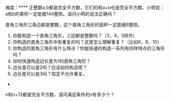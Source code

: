 难度：****
正整数a,b都是完全平方数，它们的和a+b也是完全平方数。小明说：a和b的乘积一定能被144整除。请问小明的说法正确吗？

直角三角形三条边都是整数，这个直角三角形的面积一定能被6整除。

1. 你能构造一个直角三角形，三边都是整数吗？（3，4，5除外）
2. 你构造的直角三角形中有重复的吗？这里怎么理解重复？（比如6，8，10）
3. 你构造的直角三角形有什么特点？你能快速的构造一系列有同样特点的三角形吗？
4. 如何快速构造边长差为1的直角三角形？
5. 边长差可以是2吗？应该如何构造呢？
6. 边长差可以是3吗？假定不允许重复。


*
n和n+13都是完全平方数，请问满足条件的n有多少个？

